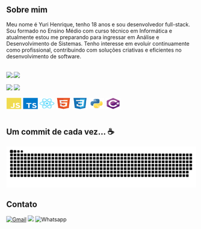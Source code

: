 ## Sobre mim
<p> Meu nome é Yuri Henrique, tenho 18 anos e sou desenvolvedor full-stack. Sou formado no Ensino Médio com curso técnico em Informática e atualmente estou me preparando para ingressar em Análise e Desenvolvimento de Sistemas. Tenho interesse em evoluir continuamente como profissional, contribuindo com soluções criativas e eficientes no desenvolvimento de software.</p>
 
<!-- Github Status -->
<div><br>
  <a href="https://github.com/YuriSilva133">
   <img height=175 align="center" src="https://github-readme-stats.vercel.app/api?username=YuriSilva133&show_icons=true&theme=tokyonight&hide_border=true&hide=prs&include_all_commits=true&rank_icon=github" />
    
   <img height=175 align="center" src="https://github-readme-stats.vercel.app/api/top-langs?username=YuriSilva133&layout=compact&langs_count=8&card_width=320&hide_border=true&theme=tokyonight&text_color=FFFFF9"/>
  </a>
</div>

<!-- Databases -->
<div><br>     
  <img height="30" src="https://img.shields.io/badge/mysql-4479A1.svg?style=for-the-badge&logo=mysql&logoColor=white" />
  <img height="30" src="https://img.shields.io/badge/postgres-%23316192.svg?style=for-the-badge&logo=postgresql&logoColor=white" />
</div>

<!-- Tecnologias -->
<div style="display: inline_block"><br>
  <img align="center" title="JavaScript" alt="js" height="30" width="40" src="https://raw.githubusercontent.com/devicons/devicon/master/icons/javascript/javascript-plain.svg">
  <img align="center" title="TypeScript" alt="ts" height="30" width="40" src="https://raw.githubusercontent.com/devicons/devicon/master/icons/typescript/typescript-plain.svg">
  <img align="center" title="ReactJS" alt="jsx" height="30" width="40" src="https://raw.githubusercontent.com/devicons/devicon/master/icons/react/react-original.svg">
  <img align="center" title="HTML" alt="html" height="30" width="40" src="https://raw.githubusercontent.com/devicons/devicon/master/icons/html5/html5-original.svg">
  <img align="center" title="CSS" alt="css" height="30" width="40" src="https://raw.githubusercontent.com/devicons/devicon/master/icons/css3/css3-original.svg">
  <img align="center" title="Python" alt="py" height="30" width="40" src="https://raw.githubusercontent.com/devicons/devicon/master/icons/python/python-original.svg">
  <img align="center" title="Csharp" alt="cs" height="30" width="40" src="https://raw.githubusercontent.com/devicons/devicon/master/icons/csharp/csharp-original.svg">
</div> <br>

 ## Um commit de cada vez... ☕

<!-- Snake-->
<div align="center">
  
  ![snake gif](https://github.com/YuriSilva133/YuriSilva133/blob/output/github-snake-dark.svg) 
</div>


## Contato

<div>
  <a href="mailto:yuriteofilo38@gmail.com"><img src="https://img.shields.io/badge/Gmail-D14836?style=for-the-badge&logo=gmail&logoColor=white" alt="Gmail"><a/>
  <img src="https://img.shields.io/badge/linkedin-%230077B5.svg?style=for-the-badge&logo=linkedin&logoColor=white">
  <img src="https://img.shields.io/badge/WhatsApp-25D366?style=for-the-badge&logo=whatsapp&logoColor=white" alt="Whatsapp"><a/>
</div>




